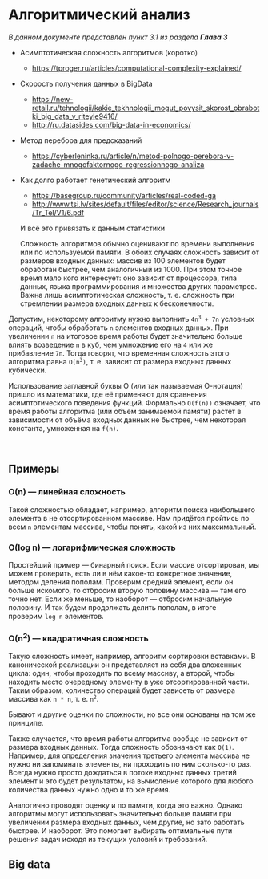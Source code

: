 # Алгоритмический анализ

_В данном документе представлен пункт 3.1 из раздела **Глава 3**_

- Асимптотическая сложность алгоритмов (коротко)
  - https://tproger.ru/articles/computational-complexity-explained/
  
- Скорость получения данных в BigData
  - https://new-retail.ru/tehnologii/kakie_tekhnologii_mogut_povysit_skorost_obrabotki_big_data_v_riteyle9416/
  - http://ru.datasides.com/big-data-in-economics/

- Метод перебора для предсказаний
  - https://cyberleninka.ru/article/n/metod-polnogo-perebora-v-zadache-mnogofaktornogo-regressionnogo-analiza

- Как долго работает генетический алгоритм
  - https://basegroup.ru/community/articles/real-coded-ga
  - http://www.tsi.lv/sites/default/files/editor/science/Research_journals/Tr_Tel/V1/6.pdf
  
  И всё это привязать к данным статистики
  
  <p>Сложность алгоритмов обычно оценивают по времени выполнения или по используемой памяти. В обоих случаях сложность зависит от размеров входных данных: массив из 100 элементов будет обработан быстрее, чем аналогичный из 1000. При этом точное время мало кого интересует: оно зависит от процессора, типа данных, языка программирования и множества других параметров. Важна лишь асимптотическая сложность, т. е. сложность при стремлении размера входных данных к бесконечности.</p>
<p>Допустим, некоторому алгоритму нужно выполнить&nbsp;<code>4n<sup>3</sup>&nbsp;+ 7n</code>&nbsp;условных операций, чтобы обработать&nbsp;<code>n</code>&nbsp;элементов входных данных. При увеличении&nbsp;<code>n</code>&nbsp;на итоговое время работы будет значительно больше влиять возведение&nbsp;<code>n</code>&nbsp;в куб, чем умножение его на&nbsp;<code>4</code>&nbsp;или же прибавление&nbsp;<code>7n</code>. Тогда говорят, что временная сложность этого алгоритма равна&nbsp;<code>О(n<sup>3</sup>)</code>, т. е. зависит от размера входных данных кубически.</p>
<p>Использование заглавной буквы О (или так называемая О-нотация) пришло из математики, где её применяют для сравнения асимптотического поведения функций. Формально&nbsp;<code>O(f(n))</code>&nbsp;означает, что время работы алгоритма (или объём занимаемой памяти) растёт в зависимости от объёма входных данных не быстрее, чем некоторая константа, умноженная на&nbsp;<code>f(n)</code>.</p>
<p>&nbsp;</p>
<h2>Примеры</h2>
<h3>O(n) &mdash; линейная сложность</h3>
<p>Такой сложностью обладает, например, алгоритм поиска наибольшего элемента в не отсортированном массиве. Нам придётся пройтись по всем&nbsp;<code>n</code>&nbsp;элементам массива, чтобы понять, какой из них максимальный.</p>
<h3>O(log n) &mdash; логарифмическая сложность</h3>
<p>Простейший пример &mdash; бинарный поиск. Если массив отсортирован, мы можем проверить, есть ли в нём какое-то конкретное значение, методом деления пополам. Проверим средний элемент, если он больше искомого, то отбросим вторую половину массива &mdash; там его точно нет. Если же меньше, то наоборот &mdash; отбросим начальную половину. И так будем продолжать делить пополам, в итоге проверим&nbsp;<code>log n</code>&nbsp;элементов.</p>
<h3>O(n<sup>2</sup>) &mdash; квадратичная сложность</h3>
<p>Такую сложность имеет, например, алгоритм сортировки вставками. В канонической реализации он представляет из себя два вложенных цикла: один, чтобы проходить по всему массиву, а второй, чтобы находить место очередному элементу в уже отсортированной части. Таким образом, количество операций будет зависеть от размера массива как&nbsp;<code>n * n</code>, т. е.&nbsp;<code>n<sup>2</sup></code>.</p>
<p>Бывают и другие оценки по сложности, но все они основаны на том же принципе.</p>
<p>Также случается, что время работы алгоритма вообще не зависит от размера входных данных. Тогда сложность обозначают как&nbsp;<code>O(1)</code>. Например, для определения значения третьего элемента массива не нужно ни запоминать элементы, ни проходить по ним сколько-то раз. Всегда нужно просто дождаться в потоке входных данных третий элемент и это будет результатом, на вычисление которого для любого количества данных нужно одно и то же время.</p>
<p>Аналогично проводят оценку и по памяти, когда это важно. Однако алгоритмы могут использовать значительно больше памяти при увеличении размера входных данных, чем другие, но зато работать быстрее. И наоборот. Это помогает выбирать оптимальные пути решения задач исходя из текущих условий и требований.</p>

## Big data



